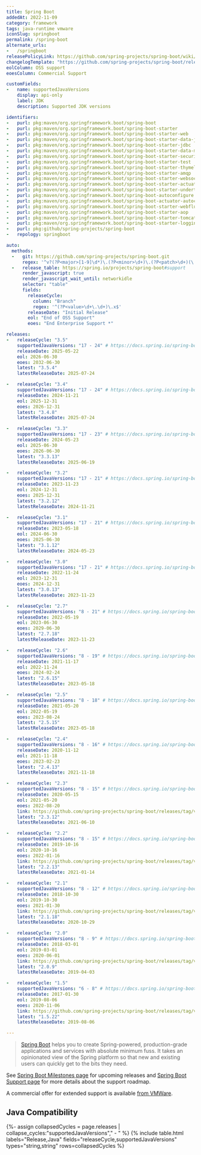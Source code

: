 ```yaml
---
title: Spring Boot
addedAt: 2022-11-09
category: framework
tags: java-runtime vmware
iconSlug: springboot
permalink: /spring-boot
alternate_urls:
-   /springboot
releasePolicyLink: https://github.com/spring-projects/spring-boot/wiki/Supported-Versions
changelogTemplate: "https://github.com/spring-projects/spring-boot/releases/tag/v__LATEST__"
eolColumn: OSS support
eoesColumn: Commercial Support

customFields:
-   name: supportedJavaVersions
    display: api-only
    label: JDK
    description: Supported JDK versions

identifiers:
-   purl: pkg:maven/org.springframework.boot/spring-boot
-   purl: pkg:maven/org.springframework.boot/spring-boot-starter
-   purl: pkg:maven/org.springframework.boot/spring-boot-starter-web
-   purl: pkg:maven/org.springframework.boot/spring-boot-starter-data-jpa
-   purl: pkg:maven/org.springframework.boot/spring-boot-starter-jdbc
-   purl: pkg:maven/org.springframework.boot/spring-boot-starter-data-mongodb
-   purl: pkg:maven/org.springframework.boot/spring-boot-starter-security
-   purl: pkg:maven/org.springframework.boot/spring-boot-starter-test
-   purl: pkg:maven/org.springframework.boot/spring-boot-starter-thymeleaf
-   purl: pkg:maven/org.springframework.boot/spring-boot-starter-amqp
-   purl: pkg:maven/org.springframework.boot/spring-boot-starter-websocket
-   purl: pkg:maven/org.springframework.boot/spring-boot-starter-actuator
-   purl: pkg:maven/org.springframework.boot/spring-boot-starter-undertow
-   purl: pkg:maven/org.springframework.boot/spring-boot-autoconfigure
-   purl: pkg:maven/org.springframework.boot/spring-boot-actuator-autoconfigure
-   purl: pkg:maven/org.springframework.boot/spring-boot-starter-webflux
-   purl: pkg:maven/org.springframework.boot/spring-boot-starter-aop
-   purl: pkg:maven/org.springframework.boot/spring-boot-starter-tomcat
-   purl: pkg:maven/org.springframework.boot/spring-boot-starter-logging
-   purl: pkg:github/spring-projects/spring-boot
-   repology: springboot

auto:
  methods:
  -   git: https://github.com/spring-projects/spring-boot.git
      regex: '^v?(?P<major>[1-9]\d*)\.(?P<minor>\d+)\.(?P<patch>\d+)(\.RELEASE)?$'
  -   release_table: https://spring.io/projects/spring-boot#support
      render_javascript: true
      render_javascript_wait_until: networkidle
      selector: "table"
      fields:
        releaseCycle:
          column: "Branch"
          regex: '^(?P<value>\d+\.\d+)\.x$'
        releaseDate: "Initial Release"
        eol: "End of OSS Support"
        eoes: "End Enterprise Support *"

releases:
-   releaseCycle: "3.5"
    supportedJavaVersions: "17 - 24" # https://docs.spring.io/spring-boot/docs/3.5.x/reference/html/getting-started.html#getting-started.system-requirements
    releaseDate: 2025-05-22
    eol: 2026-06-30
    eoes: 2032-06-30
    latest: "3.5.4"
    latestReleaseDate: 2025-07-24

-   releaseCycle: "3.4"
    supportedJavaVersions: "17 - 24" # https://docs.spring.io/spring-boot/3.4/system-requirements.html
    releaseDate: 2024-11-21
    eol: 2025-12-31
    eoes: 2026-12-31
    latest: "3.4.8"
    latestReleaseDate: 2025-07-24

-   releaseCycle: "3.3"
    supportedJavaVersions: "17 - 23" # https://docs.spring.io/spring-boot/docs/3.3.x/reference/html/getting-started.html#getting-started.system-requirements
    releaseDate: 2024-05-23
    eol: 2025-06-30
    eoes: 2026-06-30
    latest: "3.3.13"
    latestReleaseDate: 2025-06-19

-   releaseCycle: "3.2"
    supportedJavaVersions: "17 - 21" # https://docs.spring.io/spring-boot/docs/3.2.x/reference/html/getting-started.html#getting-started.system-requirements
    releaseDate: 2023-11-23
    eol: 2024-12-31
    eoes: 2025-12-31
    latest: "3.2.12"
    latestReleaseDate: 2024-11-21

-   releaseCycle: "3.1"
    supportedJavaVersions: "17 - 21" # https://docs.spring.io/spring-boot/docs/3.1.x/reference/html/getting-started.html#getting-started.system-requirements
    releaseDate: 2023-05-18
    eol: 2024-06-30
    eoes: 2025-06-30
    latest: "3.1.12"
    latestReleaseDate: 2024-05-23

-   releaseCycle: "3.0"
    supportedJavaVersions: "17 - 21" # https://docs.spring.io/spring-boot/docs/3.0.x/reference/html/getting-started.html#getting-started.system-requirements
    releaseDate: 2022-11-24
    eol: 2023-12-31
    eoes: 2024-12-31
    latest: "3.0.13"
    latestReleaseDate: 2023-11-23

-   releaseCycle: "2.7"
    supportedJavaVersions: "8 - 21" # https://docs.spring.io/spring-boot/docs/2.7.x/reference/html/getting-started.html#getting-started.system-requirements
    releaseDate: 2022-05-19
    eol: 2023-06-30
    eoes: 2029-06-30
    latest: "2.7.18"
    latestReleaseDate: 2023-11-23

-   releaseCycle: "2.6"
    supportedJavaVersions: "8 - 19" # https://docs.spring.io/spring-boot/docs/2.6.14/reference/html/getting-started.html#getting-started.system-requirements
    releaseDate: 2021-11-17
    eol: 2022-11-24
    eoes: 2024-02-24
    latest: "2.6.15"
    latestReleaseDate: 2023-05-18

-   releaseCycle: "2.5"
    supportedJavaVersions: "8 - 18" # https://docs.spring.io/spring-boot/docs/2.5.14/reference/html/getting-started.html#getting-started.system-requirements
    releaseDate: 2021-05-20
    eol: 2022-05-19
    eoes: 2023-08-24
    latest: "2.5.15"
    latestReleaseDate: 2023-05-18

-   releaseCycle: "2.4"
    supportedJavaVersions: "8 - 16" # https://docs.spring.io/spring-boot/docs/2.4.13/reference/html/getting-started.html#getting-started-system-requirements
    releaseDate: 2020-11-12
    eol: 2021-11-18
    eoes: 2023-02-23
    latest: "2.4.13"
    latestReleaseDate: 2021-11-18

-   releaseCycle: "2.3"
    supportedJavaVersions: "8 - 15" # https://docs.spring.io/spring-boot/docs/2.3.12.RELEASE/reference/html/getting-started.html#getting-started-system-requirements
    releaseDate: 2020-05-15
    eol: 2021-05-20
    eoes: 2022-08-20
    link: https://github.com/spring-projects/spring-boot/releases/tag/v__LATEST__.RELEASE
    latest: "2.3.12"
    latestReleaseDate: 2021-06-10

-   releaseCycle: "2.2"
    supportedJavaVersions: "8 - 15" # https://docs.spring.io/spring-boot/docs/2.2.13.RELEASE/reference/html/getting-started.html#getting-started-system-requirements
    releaseDate: 2019-10-16
    eol: 2020-10-16
    eoes: 2022-01-16
    link: https://github.com/spring-projects/spring-boot/releases/tag/v__LATEST__.RELEASE
    latest: "2.2.13"
    latestReleaseDate: 2021-01-14

-   releaseCycle: "2.1"
    supportedJavaVersions: "8 - 12" # https://docs.spring.io/spring-boot/docs/2.1.18.RELEASE/reference/html/getting-started-system-requirements.html
    releaseDate: 2018-10-30
    eol: 2019-10-30
    eoes: 2021-01-30
    link: https://github.com/spring-projects/spring-boot/releases/tag/v__LATEST__.RELEASE
    latest: "2.1.18"
    latestReleaseDate: 2020-10-29

-   releaseCycle: "2.0"
    supportedJavaVersions: "8 - 9" # https://docs.spring.io/spring-boot/docs/2.0.9.RELEASE/reference/html/getting-started-system-requirements.html
    releaseDate: 2018-03-01
    eol: 2019-03-01
    eoes: 2020-06-01
    link: https://github.com/spring-projects/spring-boot/releases/tag/v__LATEST__.RELEASE
    latest: "2.0.9"
    latestReleaseDate: 2019-04-03

-   releaseCycle: "1.5"
    supportedJavaVersions: "6 - 8" # https://docs.spring.io/spring-boot/docs/1.5.22.RELEASE/reference/html/getting-started-system-requirements.html
    releaseDate: 2017-01-30
    eol: 2019-08-06
    eoes: 2020-11-06
    link: https://github.com/spring-projects/spring-boot/releases/tag/v__LATEST__.RELEASE
    latest: "1.5.22"
    latestReleaseDate: 2019-08-06

---
```


> [Spring Boot](https://github.com/spring-projects/spring-boot) helps you to create Spring-powered,
> production-grade applications and services with absolute minimum fuss. It takes an opinionated
> view of the Spring platform so that new and existing users can quickly get to the bits they need.

See [Spring Boot Milestones page](https://github.com/spring-projects/spring-boot/milestones) for
upcoming releases and [Spring Boot Support page](https://spring.io/projects/spring-boot#support) for
more details about the support roadmap.

A commercial offer for extended support is available
[from VMWare](https://tanzu.vmware.com/content/blog/vmware-spring-runtime-extended-support).

## Java Compatibility

{%- assign collapsedCycles = page.releases | collapse_cycles:"supportedJavaVersions"," - " %}
{% include table.html
  labels="Release,Java"
  fields="releaseCycle,supportedJavaVersions"
  types="string,string"
  rows=collapsedCycles %}
